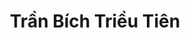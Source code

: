---
layout: album_gallery
resource: instagram
title: "Trần Bích Triều Tiên"
description: "Instagram albums of Trần Bích Triều Tiên</br>. Username: tienbabie_24"
active: gallery
images:
- image_path: /tienbabie_24/contset_2/1751577055696612_484788678_1799865530867764_7584064506195847072_n.jpg
  gallery-folder: /gallery/tienbabie_24/contset_2/
  gallery-name: contset_2
  gallery-date: March 2025
- image_path: /tienbabie_24/contset_3/1763092434545074_484494708_1800296434158007_5678692904050776935_n.jpg
  gallery-folder: /gallery/tienbabie_24/contset_3/
  gallery-name: contset_3
  gallery-date: March 2025
- image_path: /tienbabie_24/contset_4/1518629045658082_480789274_1782122752642042_5241036024248760151_n.jpg
  gallery-folder: /gallery/tienbabie_24/contset_4/
  gallery-name: contset_4
  gallery-date: March 2025
- image_path: /tienbabie_24/quandai/1414201299434191_476604177_1774517270069257_6474852733767662931_n.jpg
  gallery-folder: /gallery/tienbabie_24/quandai/
  gallery-name: quandai
  gallery-date: March 2025
- image_path: /tienbabie_24/quanngan/1532054407648879_480443124_1782392369281747_6851892765452107218_n.jpg
  gallery-folder: /gallery/tienbabie_24/quanngan/
  gallery-name: quanngan
  gallery-date: March 2025
- image_path: /tienbabie_24/vaydai_1/20231205_184536_407443917_2190830631110857_3368272913207881343_n.jpg
  gallery-folder: /gallery/tienbabie_24/vaydai_1/
  gallery-name: vaydai_1
  gallery-date: March 2025
- image_path: /tienbabie_24/vaydai_2/20231229_192307_413880734_3428176984139002_519063883604145945_n.jpg
  gallery-folder: /gallery/tienbabie_24/vaydai_2/
  gallery-name: vaydai_2
  gallery-date: March 2025
- image_path: /tienbabie_24/VayNgan_1/1421533632034291_476848045_1775137526673898_6550637157348100449_n.jpg
  gallery-folder: /gallery/tienbabie_24/VayNgan_1/
  gallery-name: VayNgan_1
  gallery-date: March 2025
- image_path: /tienbabie_24/VayNgan_2/1546168339570819_480567751_1782784162575901_2175484096337511851_n.jpg
  gallery-folder: /gallery/tienbabie_24/VayNgan_2/
  gallery-name: VayNgan_2
  gallery-date: March 2025
- image_path: /tienbabie_24/VayNgan_3/1477168046470849_480101819_1779104236277227_6810352573278699886_n.jpg
  gallery-folder: /gallery/tienbabie_24/VayNgan_3/
  gallery-name: VayNgan_3
  gallery-date: March 2025
- image_path: /tienbabie_24/VayNgan_4/20240822_155331_456443298_1485080698783051_1520604191259187975_n.jpg
  gallery-folder: /gallery/tienbabie_24/VayNgan_4/
  gallery-name: VayNgan_4
  gallery-date: March 2025
- image_path: /tienbabie_24/VayNgan_somi/20240824_110617_456610517_1004408851177510_8050353613884322415_n.jpg
  gallery-folder: /gallery/tienbabie_24/VayNgan_somi/
  gallery-name: VayNgan_somi
  gallery-date: March 2025
---